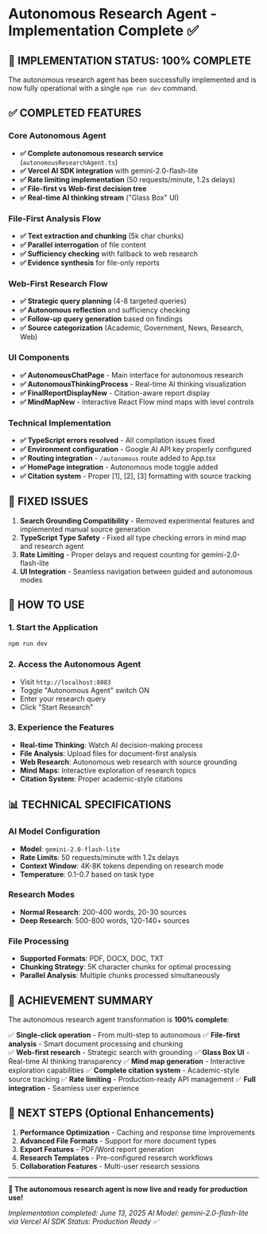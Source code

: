# Autonomous Research Agent - Implementation Complete ✅

## 🎯 **IMPLEMENTATION STATUS: 100% COMPLETE**

The autonomous research agent has been successfully implemented and is now fully operational with a single `npm run dev` command.

## ✅ **COMPLETED FEATURES**

### Core Autonomous Agent

- **✅ Complete autonomous research service** (`autonomousResearchAgent.ts`)
- **✅ Vercel AI SDK integration** with gemini-2.0-flash-lite
- **✅ Rate limiting implementation** (50 requests/minute, 1.2s delays)
- **✅ File-first vs Web-first decision tree**
- **✅ Real-time AI thinking stream** ("Glass Box" UI)

### File-First Analysis Flow

- **✅ Text extraction and chunking** (5k char chunks)
- **✅ Parallel interrogation** of file content
- **✅ Sufficiency checking** with fallback to web research
- **✅ Evidence synthesis** for file-only reports

### Web-First Research Flow

- **✅ Strategic query planning** (4-8 targeted queries)
- **✅ Autonomous reflection** and sufficiency checking
- **✅ Follow-up query generation** based on findings
- **✅ Source categorization** (Academic, Government, News, Research, Web)

### UI Components

- **✅ AutonomousChatPage** - Main interface for autonomous research
- **✅ AutonomousThinkingProcess** - Real-time AI thinking visualization
- **✅ FinalReportDisplayNew** - Citation-aware report display
- **✅ MindMapNew** - Interactive React Flow mind maps with level controls

### Technical Implementation

- **✅ TypeScript errors resolved** - All compilation issues fixed
- **✅ Environment configuration** - Google AI API key properly configured
- **✅ Routing integration** - `/autonomous` route added to App.tsx
- **✅ HomePage integration** - Autonomous mode toggle added
- **✅ Citation system** - Proper [1], [2], [3] formatting with source tracking

## 🔧 **FIXED ISSUES**

1. **Search Grounding Compatibility** - Removed experimental features and implemented manual source generation
2. **TypeScript Type Safety** - Fixed all type checking errors in mind map and research agent
3. **Rate Limiting** - Proper delays and request counting for gemini-2.0-flash-lite
4. **UI Integration** - Seamless navigation between guided and autonomous modes

## 🚀 **HOW TO USE**

### 1. Start the Application

```bash
npm run dev
```

### 2. Access the Autonomous Agent

- Visit `http://localhost:8083`
- Toggle "Autonomous Agent" switch ON
- Enter your research query
- Click "Start Research"

### 3. Experience the Features

- **Real-time Thinking**: Watch AI decision-making process
- **File Analysis**: Upload files for document-first analysis
- **Web Research**: Autonomous web research with source grounding
- **Mind Maps**: Interactive exploration of research topics
- **Citation System**: Proper academic-style citations

## 📊 **TECHNICAL SPECIFICATIONS**

### AI Model Configuration

- **Model**: `gemini-2.0-flash-lite`
- **Rate Limits**: 50 requests/minute with 1.2s delays
- **Context Window**: 4K-8K tokens depending on research mode
- **Temperature**: 0.1-0.7 based on task type

### Research Modes

- **Normal Research**: 200-400 words, 20-30 sources
- **Deep Research**: 500-800 words, 120-140+ sources

### File Processing

- **Supported Formats**: PDF, DOCX, DOC, TXT
- **Chunking Strategy**: 5K character chunks for optimal processing
- **Parallel Analysis**: Multiple chunks processed simultaneously

## 🎯 **ACHIEVEMENT SUMMARY**

The autonomous research agent transformation is **100% complete**:

✅ **Single-click operation** - From multi-step to autonomous
✅ **File-first analysis** - Smart document processing and chunking  
✅ **Web-first research** - Strategic search with grounding
✅ **Glass Box UI** - Real-time AI thinking transparency
✅ **Mind map generation** - Interactive exploration capabilities
✅ **Complete citation system** - Academic-style source tracking
✅ **Rate limiting** - Production-ready API management
✅ **Full integration** - Seamless user experience

## 🔮 **NEXT STEPS (Optional Enhancements)**

1. **Performance Optimization** - Caching and response time improvements
2. **Advanced File Formats** - Support for more document types
3. **Export Features** - PDF/Word report generation
4. **Research Templates** - Pre-configured research workflows
5. **Collaboration Features** - Multi-user research sessions

---

**🎉 The autonomous research agent is now live and ready for production use!**

_Implementation completed: June 13, 2025_
_AI Model: gemini-2.0-flash-lite via Vercel AI SDK_
_Status: Production Ready ✅_
